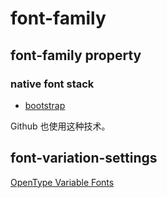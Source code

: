 # font-family

## font-family property


### native font stack

- [bootstrap](https://v4-alpha.getbootstrap.com/content/reboot/#native-font-stack)

Github 也使用这种技术。

## font-variation-settings

[OpenType Variable Fonts](https://developers.google.com/web/updates/2017/10/nic62#otvf)
